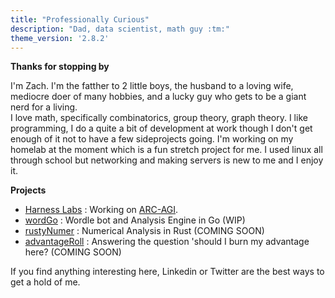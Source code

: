 ```yaml
---
title: "Professionally Curious"
description: "Dad, data scientist, math guy :tm:"
theme_version: '2.8.2'
---
```

**Thanks for stopping by**

 I'm Zach. I'm the fatther to 2 little boys, the husband to a loving wife, mediocre doer of many hobbies, and a lucky guy who gets to be a giant nerd for a living.  
I love math, specifically combinatorics, group theory, graph theory. I like programming, I do a quite a bit of development at work though I don't get enough of it not to have a few sideprojects going. 
I'm working on my homelab at the moment which is a fun stretch project for me. I used linux all through school but networking and making servers is new to me and I enjoy it. 

 **Projects**
- [Harness Labs](https://github.com/harnesslabs) :  Working on [ARC-AGI](https://arcprize.org/). 
- [wordGo](https://github.com/zornsLemons/wordGo) : Wordle bot and Analysis Engine in Go (WIP)
- [rustyNumer](https://github.com/zornsLemons/rustyNumer) : Numerical Analysis in Rust (COMING SOON)
- [advantageRoll]() : Answering the question 'should I burn my advantage here? (COMING SOON)

If you find anything interesting here, Linkedin or Twitter are the best ways to get a hold of me.
